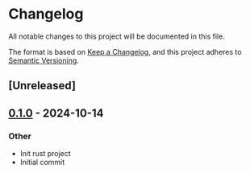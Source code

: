 # Changelog

All notable changes to this project will be documented in this file.

The format is based on [Keep a Changelog](https://keepachangelog.com/en/1.0.0/),
and this project adheres to [Semantic Versioning](https://semver.org/spec/v2.0.0.html).

## [Unreleased]

## [0.1.0](https://github.com/aborgna-q/release-plz-test/releases/tag/v0.1.0) - 2024-10-14

### Other

- Init rust project
- Initial commit
